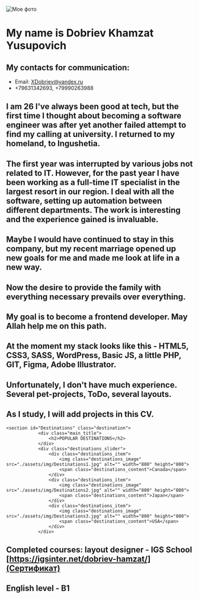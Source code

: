 ![Мое фото](/photo.jpg)
# My name is Dobriev Khamzat Yusupovich

## My contacts for communication:
* Email: XDobriev@yandex.ru
* +79631342693, +79990263988
## I am **26** I've always been good at tech, but the first time I thought about becoming a software engineer was after yet another failed attempt to find my calling at university. I returned to my homeland, to Ingushetia.

## The first year was interrupted by various jobs not related to IT. However, for the past year I have been working as a full-time IT specialist in the largest resort in our region. I deal with all the software, setting up automation between different departments. The work is interesting and the experience gained is invaluable.

## Maybe I would have continued to stay in this company, but my recent marriage opened up new goals for me and made me look at life in a new way.
## Now the desire to provide the family with everything necessary prevails over everything.
## My goal is to become a frontend developer. May Allah help me on this path.

## At the moment my stack looks like this - HTML5, CSS3, SASS, WordPress, Basic JS, a little PHP, GIT, Figma, Adobe Illustrator.

## Unfortunately, I don't have much experience. Several pet-projects, ToDo, several layouts.
## As I study, I will add projects in this CV.

```
<section id="Destinations" class="destination">
            <div class="main_title">
                <h2>POPULAR DESTINATIONS</h2>
            </div>
            <div class="destinations_slider">
                <div class="destinations_item">
                    <img class="destinations_image" src="./assets/img/Destinations1.jpg" alt="" width="800" height="800">
                    <span class="destinations_content">Canada</span>
                </div>
                <div class="destinations_item">
                    <img class="destinations_image" src="./assets/img/Destinations2.jpg" alt="" width="800" height="800">
                    <span class="destinations_content">Japan</span>
                </div>
                <div class="destinations_item">
                    <img class="destinations_image" src="./assets/img/Destinations3.jpg" alt="" width="800" height="800">
                    <span class="destinations_content">USA</span>
                </div>
            </div>

```

## Completed courses: layout designer - IGS School [https://igsinter.net/dobriev-hamzat/](Сертификат)

## English level - B1